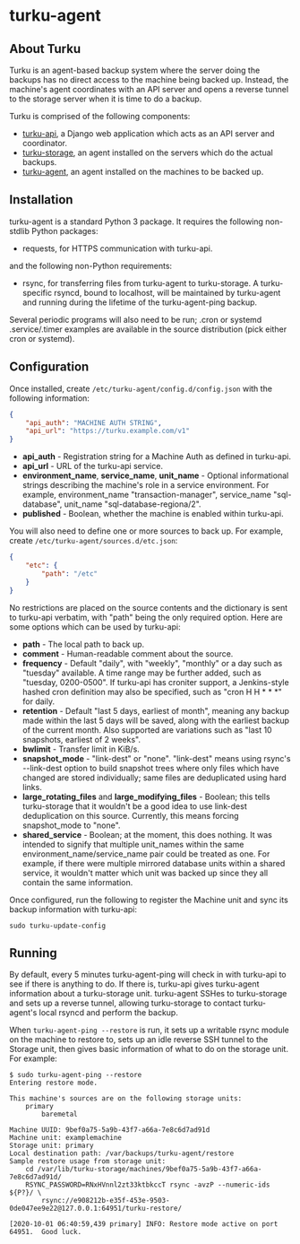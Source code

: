 # turku-agent

## About Turku
Turku is an agent-based backup system where the server doing the backups has no direct access to the machine being backed up.  Instead, the machine's agent coordinates with an API server and opens a reverse tunnel to the storage server when it is time to do a backup.

Turku is comprised of the following components:

* [turku-api](https://launchpad.net/turku/turku-api), a Django web application which acts as an API server and coordinator.
* [turku-storage](https://launchpad.net/turku/turku-storage), an agent installed on the servers which do the actual backups.
* [turku-agent](https://launchpad.net/turku/turku-agent), an agent installed on the machines to be backed up.

## Installation

turku-agent is a standard Python 3 package.  It requires the following non-stdlib Python packages:

* requests, for HTTPS communication with turku-api.

and the following non-Python requirements:

* rsync, for transferring files from turku-agent to turku-storage.  A turku-specific rsyncd, bound to localhost, will be maintained by turku-agent and running during the lifetime of the turku-agent-ping backup.

Several periodic programs will also need to be run; .cron or systemd .service/.timer examples are available in the source distribution (pick either cron or systemd).

## Configuration

Once installed, create `/etc/turku-agent/config.d/config.json` with the following information:

```json
{
    "api_auth": "MACHINE AUTH STRING",
    "api_url": "https://turku.example.com/v1"
}
```

* **api_auth** - Registration string for a Machine Auth as defined in turku-api.
* **api_url** - URL of the turku-api service.
* **environment_name**, **service_name**, **unit_name** - Optional informational strings describing the machine's role in a service environment.  For example, environment_name "transaction-manager", service_name "sql-database", unit_name "sql-database-regiona/2".
* **published** - Boolean, whether the machine is enabled within turku-api.

You will also need to define one or more sources to back up.  For example, create `/etc/turku-agent/sources.d/etc.json`:

```json
{
    "etc": {
        "path": "/etc"
    }
}
```

No restrictions are placed on the source contents and the dictionary is sent to turku-api verbatim, with "path" being the only required option.  Here are some options which can be used by turku-api:

* **path** - The local path to back up.
* **comment** - Human-readable comment about the source.
* **frequency** - Default "daily", with "weekly", "monthly" or a day such as "tuesday" available.  A time range may be further added, such as "tuesday, 0200-0500".  If turku-api has croniter support, a Jenkins-style hashed cron definition may also be specified, such as "cron H H * * *" for daily.
* **retention** - Default "last 5 days, earliest of month", meaning any backup made within the last 5 days will be saved, along with the earliest backup of the current month. Also supported are variations such as "last 10 snapshots, earliest of 2 weeks".
* **bwlimit** - Transfer limit in KiB/s.
* **snapshot_mode** - "link-dest" or "none".  "link-dest" means using rsync's --link-dest option to build snapshot trees where only files which have changed are stored individually; same files are deduplicated using hard links.
* **large_rotating_files** and **large_modifying_files** - Boolean; this tells turku-storage that it wouldn't be a good idea to use link-dest deduplication on this source.  Currently, this means forcing snapshot_mode to "none".
* **shared_service** - Boolean; at the moment, this does nothing.  It was intended to signify that multiple unit_names within the same environment_name/service_name pair could be treated as one.  For example, if there were multiple mirrored database units within a shared service, it wouldn't matter which unit was backed up since they all contain the same information.

Once configured, run the following to register the Machine unit and sync its backup information with turku-api:

```
sudo turku-update-config
```

## Running

By default, every 5 minutes turku-agent-ping will check in with turku-api to see if there is anything to do.  If there is, turku-api gives turku-agent information about a turku-storage unit.  turku-agent SSHes to turku-storage and sets up a reverse tunnel, allowing turku-storage to contact turku-agent's local rsyncd and perform the backup.

When `turku-agent-ping --restore` is run, it sets up a writable rsync module on the machine to restore to, sets up an idle reverse SSH tunnel to the Storage unit, then gives basic information of what to do on the storage unit. For example:

```
$ sudo turku-agent-ping --restore
Entering restore mode.

This machine's sources are on the following storage units:
    primary
        baremetal

Machine UUID: 9bef0a75-5a9b-43f7-a66a-7e8c6d7ad91d
Machine unit: examplemachine
Storage unit: primary
Local destination path: /var/backups/turku-agent/restore
Sample restore usage from storage unit:
    cd /var/lib/turku-storage/machines/9bef0a75-5a9b-43f7-a66a-7e8c6d7ad91d/
    RSYNC_PASSWORD=RNxHVnnl2zt33ktbkccT rsync -avzP --numeric-ids ${P?}/ \
        rsync://e908212b-e35f-453e-9503-0de047ee9e22@127.0.0.1:64951/turku-restore/

[2020-10-01 06:40:59,439 primary] INFO: Restore mode active on port 64951.  Good luck.
```